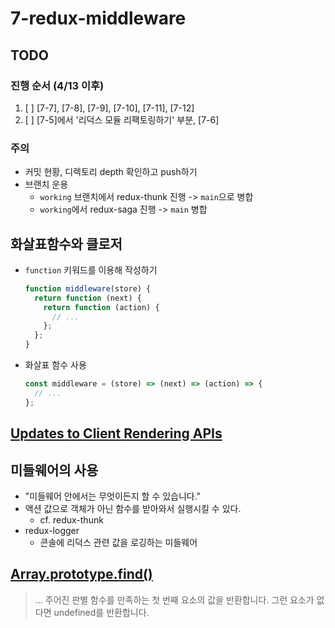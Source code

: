 # 7-redux-middleware

## TODO

### 진행 순서 (4/13 이후)

1. [ ] [7-7], [7-8], [7-9], [7-10], [7-11], [7-12]
2. [ ] [7-5]에서 '리덕스 모듈 리팩토링하기' 부분, [7-6]

### 주의

- 커밋 현황, 디렉토리 depth 확인하고 push하기
- 브랜치 운용
  - `working` 브랜치에서 redux-thunk 진행 -> `main`으로 병합
  - `working`에서 redux-saga 진행 -> `main` 병합

## 화살표함수와 클로저

- `function` 키워드를 이용해 작성하기
  ```javascript
  function middleware(store) {
    return function (next) {
      return function (action) {
        // ...
      };
    };
  }
  ```
- 화살표 함수 사용
  ```javascript
  const middleware = (store) => (next) => (action) => {
    // ...
  };
  ```

## [Updates to Client Rendering APIs](https://reactjs.org/blog/2022/03/08/react-18-upgrade-guide.html#updates-to-client-rendering-apis)

## 미들웨어의 사용

- "미들웨어 안에서는 무엇이든지 할 수 있습니다."
- 액션 값으로 객체가 아닌 함수를 받아와서 실행시킬 수 있다.
  - cf. redux-thunk
- redux-logger
  - 콘솔에 리덕스 관련 값을 로깅하는 미들웨어

## [Array.prototype.find()](https://developer.mozilla.org/ko/docs/Web/JavaScript/Reference/Global_Objects/Array/find)

> ... 주어진 판별 함수를 만족하는 첫 번째 요소의 값을 반환합니다. 그런 요소가 없다면 undefined를 반환합니다.
